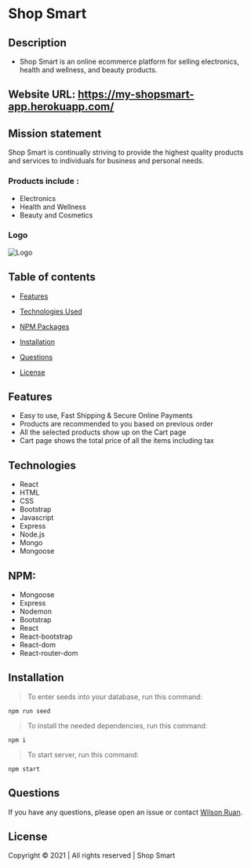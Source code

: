 # Shop Smart

## Description

- Shop Smart is an online ecommerce platform for selling electronics, health and wellness, and beauty products. 

## Website URL: https://my-shopsmart-app.herokuapp.com/ 


## Mission statement
Shop Smart is continually striving to provide the highest quality products and services to individuals for business and personal needs. 

### Products include :

- Electronics
- Health and Wellness
- Beauty and Cosmetics

### Logo

![Logo](./client/public/ShopSmart.png)

## Table of contents

* [Features](#features)

* [Technologies Used](#technologies)

* [NPM Packages](#NPM)

* [Installation](#installation)

* [Questions](#questions)

* [License](#license)


## Features

- Easy to use, Fast Shipping & Secure Online Payments 
- Products are recommended to you based on previous order
- All the selected products show up on the Cart page
- Cart page shows the total price of all the items including tax

## Technologies 

- React
- HTML
- CSS
- Bootstrap
- Javascript
- Express
- Node.js
- Mongo
- Mongoose

## NPM:

- Mongoose
- Express
- Nodemon
- Bootstrap
- React
- React-bootstrap
- React-dom
- React-router-dom

## Installation

>To enter seeds into your database, run this command:

```
npm run seed
```

>To install the needed dependencies, run this command:

```
npm i
```
>To start server, run this command:

```
npm start 
```

## Questions

If you have any questions, please open an issue or contact [Wilson Ruan](https://github.com/wilsonruan).  

## License

Copyright © 2021 | All rights reserved | Shop Smart